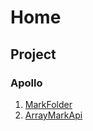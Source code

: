 # Home

## Project

### Apollo

1. [MarkFolder](data/storage001/folder001/index.md)
2. [ArrayMarkApi](data/storage001/folder002/index.md)
